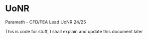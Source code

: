 # UoNR

Parameth - CFD/FEA Lead UoNR 24/25

This is code for stuff, I shall explain and update this document later
